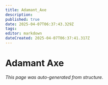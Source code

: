 ```yaml
---
title: Adamant_Axe
description: 
published: true
date: 2025-04-07T06:37:43.329Z
tags: 
editor: markdown
dateCreated: 2025-04-07T06:37:41.317Z
---
```


# Adamant Axe

*This page was auto-generated from structure.*